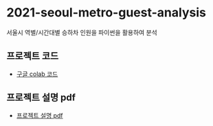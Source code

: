 # 2021-seoul-metro-guest-analysis
서울시 역별/시간대별 승하차 인원을 파이썬을 활용하여 분석

## 프로젝트 코드
- [구글 colab 코드](https://colab.research.google.com/drive/1f4UnVTWpNQazGcdp6kyl31JkCSXS4sMB?usp=sharing)

## 프로젝트 설명 pdf
- [프로젝트 설명 pdf](https://drive.google.com/file/d/1Rs2zeA2_eLgOZJOSNHFulIDaK4FQmff4/view?usp=sharing)
